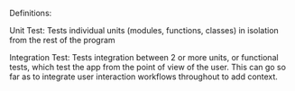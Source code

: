 Definitions:

Unit Test: 
  Tests individual units (modules, functions, classes) in isolation from the rest of the program

Integration Test:
  Tests integration between 2 or more units, or functional tests, which test the app from the point of view of the user. This can go so far as to integrate user interaction workflows throughout to add context.

  